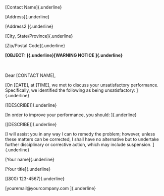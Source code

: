 [Contact Name]{.underline}

[Address]{.underline}

[Address2 ]{.underline}

[City, State/Province]{.underline}

[Zip/Postal Code]{.underline}

**[OBJECT: ]{.underline}[WARNING NOTICE ]{.underline}**

\
\
Dear \[CONTACT NAME\],

[On \[DATE\], at \[TIME\], we met to discuss your unsatisfactory
performance. Specifically, we identified the following as being
unsatisfactory: ]{.underline}

[\[DESCRIBE\]]{.underline}

[In order to improve your performance, you should: ]{.underline}

[\[DESCRIBE\]]{.underline}

[I will assist you in any way I can to remedy the problem; however,
unless these matters can be corrected, I shall have no alternative but
to undertake further disciplinary or corrective action, which may
include suspension. ]{.underline}

[Your name]{.underline}

[Your title]{.underline}

[(800) 123-4567]{.underline}

[youremail\@yourcompany.com ]{.underline}
